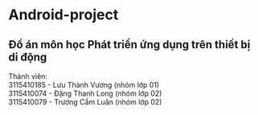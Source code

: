 # Android-project

## Đồ án môn học Phát triển ứng dụng trên thiết bị di động

Thành viên:  
3115410185 - Lưu Thành Vương (nhóm lớp 01)  
3115410074 - Đặng Thanh Long (nhóm lớp 02)  
3115410079 - Trương Cẩm Luân (nhóm lớp 02)  
